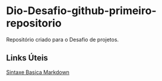 # Dio-Desafio-github-primeiro-repositorio
Repositório criado para o Desafio de projetos.

## Links Úteis
[Sintaxe Basica Markdown](https://www.markdownguide.org/basic-syntax/)
